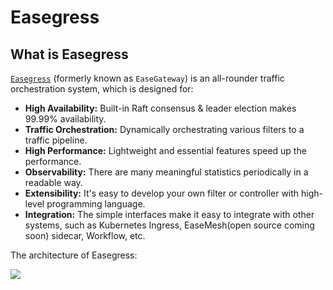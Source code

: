 # Easegress

## What is Easegress

[`Easegress`](https://github.com/megaease/easegress) \(formerly known as `EaseGateway`\) is an all-rounder traffic orchestration system, which is designed for:

* **High Availability:** Built-in Raft consensus & leader election makes 99.99% availability.
* **Traffic Orchestration:** Dynamically orchestrating various filters to a traffic pipeline.
* **High Performance:** Lightweight and essential features speed up the performance.
* **Observability:** There are many meaningful statistics periodically in a readable way.
* **Extensibility:** It's easy to develop your own filter or controller with high-level programming language.
* **Integration:** The simple interfaces make it easy to integrate with other systems, such as Kubernetes Ingress, EaseMesh\(open source coming soon\) sidecar, Workflow, etc.

The architecture of Easegress:



![](https://tva1.sinaimg.cn/large/008i3skNgy1grgnjaiv6hj31fa0niwkt.jpg)

